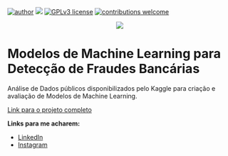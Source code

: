 [![author](https://img.shields.io/badge/author-viniciusgoia-red.svg)](https://br.linkedin.com/in/vinicius-goia-75a403234) [![](https://img.shields.io/badge/python-3.7+-blue.svg)](https://www.python.org/downloads/release/python-365/) [![GPLv3 license](https://img.shields.io/badge/License-GPLv3-blue.svg)](http://perso.crans.org/besson/LICENSE.html) [![contributions welcome](https://img.shields.io/badge/contributions-welcome-brightgreen.svg?style=flat)](https://github.com/vinigoia/My_Portifolio/issues)

<p align="center">
  <img src="https://img.freepik.com/vetores-gratis/seguranca-global-de-dados-seguranca-de-dados-pessoais-ilustracao-do-conceito-on-line-de-seguranca-de-dados-ciberneticos-seguranca-da-internet-ou-privacidade-e-protecao-de-informacoes_1150-37350.jpg?w=1380&t=st=1673008322~exp=1673008922~hmac=26718d2b85f97717bcc6d291d622bef3e3ea06614219a88394968ac28ccaf75f"
</p>

# Modelos de Machine Learning para Detecção de Fraudes Bancárias

Análise de Dados públicos disponibilizados pelo Kaggle para criação e avaliação de Modelos de Machine Learning.

[Link para o projeto completo](https://github.com/vinigoia/DETECCAO-DE-FRAUDES-BANCARIAS/blob/main/Modelo_para_Detec%C3%A7%C3%A3o_de_Fraudes_Banc%C3%A1rias_Cart%C3%B5es_de_Cr%C3%A9dito.ipynb)

**Links para me acharem:**

* [LinkedIn](https://br.linkedin.com/in/vinicius-goia-75a403234)
* [Instagram](https://www.instagram.com/viniciusgoia/)
